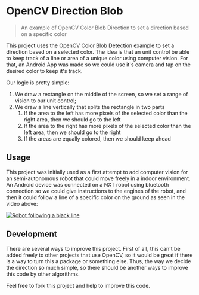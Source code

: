 # OpenCV Direction Blob
> An example of OpenCV Color Blob Direction to set a direction based on a specific color

This project uses the OpenCV Color Blob Detection example to set a direction based on a selected color. The idea is that an unit control be able to keep track of a line or area of a unique color using computer vision. For that, an Android App was made so we could use it's camera and tap on the desired color to keep it's track.

Our logic is pretty simple:
1. We draw a rectangle on the middle of the screen, so we set a range of vision to our unit control;
2. We draw a line vertically that splits the rectangle in two parts
    1. If the area to the left has more pixels of the selected color than the right area, then we should go to the left
    2. If the area to the right has more pixels of the selected color than the left area, then we should go to the right
    3. If the areas are equally colored, then we should keep ahead

## Usage
This project was initially used as a first attempt to add computer vision for an semi-autonomous robot that could move freely in a indoor environment. An Android device was connected on a NXT robot using bluetooth connection so we could give instructions to the engines of the robot, and then it could follow a line of a specific color on the ground as seen in the video above:

[![Robot following a black line](https://img.youtube.com/vi/cxLMny_5SNs/0.jpg)](https://www.youtube.com/watch?v=cxLMny_5SNs)

## Development

There are several ways to improve this project. First of all, this can't be added freely to other projects that use OpenCV, so it would be great if there is a way to turn this a package or something else. Thus, the way we decide the direction so much simple, so there should be another ways to improve this code by other algorithms.

Feel free to fork this project and help to improve this code.

